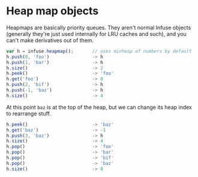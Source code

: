 # Heap map objects

Heapmaps are basically priority queues. They aren't normal Infuse objects
(generally they're just used internally for LRU caches and such), and you can't
make derivatives out of them.

```js
var h = infuse.heapmap();       // uses minheap of numbers by default
h.push(0, 'foo')                -> h
h.push(1, 'bar')                -> h
h.size()                        -> 2
h.peek()                        -> 'foo'
h.get('foo')                    -> 0
h.push(2, 'bif')                -> h
h.push(-1, 'baz')               -> h
h.size()                        -> 4
```

At this point `baz` is at the top of the heap, but we can change its heap index
to rearrange stuff.

```js
h.peek()                        -> 'baz'
h.get('baz')                    -> -1
h.push(3, 'baz')                -> h
h.size()                        -> 4
h.pop()                         -> 'foo'
h.pop()                         -> 'bar'
h.pop()                         -> 'bif'
h.pop()                         -> 'baz'
h.size()                        -> 0

```
